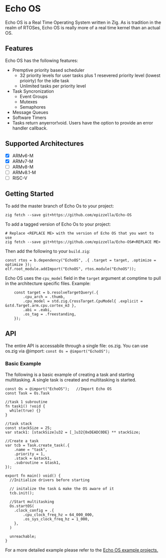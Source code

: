 # Echo OS

Echo OS is a Real Time Operating System written in Zig.  As is tradition in the realm of RTOSes, Echo OS is really more of a real time kernel than an actual OS.

## Features

Echo OS has the following features:

- Premptive priority based scheduler
  - 32 priority levels for user tasks plus 1 resevered priority level (lowest prioirty) for the idle task
  - Unlimited tasks per priority level
- Task Syncronization
  - Event Groups
  - Mutexes
  - Semaphores
- Message Queues
- Software Timers
- Tasks return anyerror!void.  Users have the option to provide an error handler callback.

## Supported Architectures

- [X] ARMv6-M
- [X] ARMv7-M
- [ ] ARMv8-M
- [ ] ARMv8.1-M
- [ ] RISC-V

## Getting Started

To add the master branch of Echo Os to your project:

```
zig fetch --save git+https://github.com/epizzella/Echo-OS
```

To add a tagged version of Echo Os to your project:

```
# Replace <REPLACE ME> with the version of Echo OS that you want to use
zig fetch --save git+https://github.com/epizzella/Echo-OS#<REPLACE ME>

```

Then add the following to your ```build.zig```:

```
const rtos = b.dependency("EchoOS", .{ .target = target, .optimize = optimize });
elf.root_module.addImport("EchoOS", rtos.module("EchoOS"));
```

Echo OS uses the ```cpu_model``` field in the ```target``` argument at comptime to pull in the architecture specific files.  Example:

```
    const target = b.resolveTargetQuery(.{
        .cpu_arch = .thumb,
        .cpu_model = std.zig.CrossTarget.CpuModel{ .explicit = &std.Target.arm.cpu.cortex_m3 },
        .abi = .eabi,
        .os_tag = .freestanding,
    });
```

## API

The entire API is accessabile through a single file:  os.zig.  You can use os.zig via @import: ```const Os = @import("EchoOS");```

### Basic Example

The following is a basic example of creating a task and starting multitasking.  A single task is created and multitasking is started.

```
const Os = @import("EchoOS");   //Import Echo OS 
const Task = Os.Task

//task 1 subroutine
fn task1() !void {  
  while(true) {}
}

//task stack
const stackSize = 25;
var stack1: [stackSize]u32 = [_]u32{0xDEADC0DE} ** stackSize;   

//Create a task
var tcb = Task.create_task(.{
    .name = "task",
    .priority = 1,
    .stack = &stack1,
    .subroutine = &task1,
});

export fn main() void() {
  //Initialize drivers before starting

  // initalize the task & make the OS aware of it
  tcb.init();  

  //Start multitasking
  Os.startOS(  
    .clock_config = .{
        .cpu_clock_freq_hz = 64_000_000,
        .os_sys_clock_freq_hz = 1_000,
    },
  )
  
  unreachable;
}
```

For a more detailed example please refer to the [Echo OS example projects.](https://github.com/epizzella/Echo-OS-Examples)

